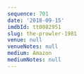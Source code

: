 ```yaml
---
sequence: 701
date: '2018-09-15'
imdbId: tt0082951
slug: the-prowler-1981
venue: null
venueNotes: null
medium: Amazon
mediumNotes: null
---
```



